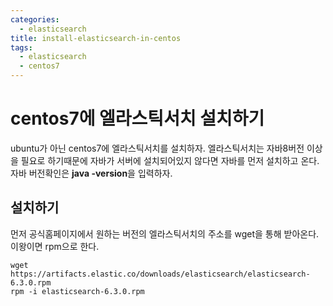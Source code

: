 ```yaml
---
categories:
  - elasticsearch
title: install-elasticsearch-in-centos
tags:
  - elasticsearch
  - centos7
---
```

# centos7에 엘라스틱서치 설치하기
ubuntu가 아닌 centos7에 엘라스틱서치를 설치하자. 엘라스틱서치는 자바8버전 이상을 필요로 하기때문에 자바가 서버에 설치되어있지 않다면 자바를 먼저 설치하고 온다. 자바 버전확인은 **java -version**을 입력하자.

## 설치하기
먼저 공식홈페이지에서 원하는 버전의 엘라스틱서치의 주소를 wget을 통해 받아온다. 이왕이면 rpm으로 한다.

~~~shell
wget https://artifacts.elastic.co/downloads/elasticsearch/elasticsearch-6.3.0.rpm
rpm -i elasticsearch-6.3.0.rpm
~~~
